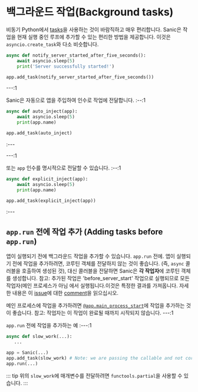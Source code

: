 # 백그라운드 작업(Background tasks)

비동기 Python에서 [tasks](https://docs.python.org/3/library/asyncio-task.html#asyncio.create_task)을 사용하는 것이 바람직하고 매우 편리합니다. Sanic은 작업을 현재 실행 중인 루프에 추가할 수 있는 편리한 방법을 제공합니다. 이것은 `asyncio.create_task`와 다소 비슷합니다.

```python
async def notify_server_started_after_five_seconds():
    await asyncio.sleep(5)
    print('Server successfully started!')

app.add_task(notify_server_started_after_five_seconds())
```

---:1

Sanic은 자동으로 앱을 주입하여 인수로 작업에 전달합니다.
:--:1

```python
async def auto_inject(app):
    await asyncio.sleep(5)
    print(app.name)

app.add_task(auto_inject)
```

:---

---:1

또는 `app` 인수를 명시적으로 전달할 수 있습니다.
:--:1

```python
async def explicit_inject(app):
    await asyncio.sleep(5)
    print(app.name)

app.add_task(explicit_inject(app))
```

:---

## `app.run` 전에 작업 추가 (Adding tasks before `app.run`)

앱이 실행되기 전에 백그라운드 작업을 추가할 수 있습니다. `app.run` 전에. 앱이 실행되기 전에 작업을 추가하려면, 코루틴 객체를 전달하지 않는 것이 좋습니다. (즉, `async` 콜러블을 호출하여 생성된 것), 대신 콜러블을 전달하면 Sanic은 **각 작업자**에 코루틴 객체를 생성합니다. 참고: 추가된 작업은 'before_server_start' 작업으로 실행되므로 모든 작업자(메인 프로세스가 아님 에서 실행됩니다.이것은 특정한 결과를 가져옵니다. 자세한 내용은 이 [issue](https://github.com/sanic-org/sanic/issues/2139)에 대한 [comment](https://github.com/sanic-org/sanic/issues/2139#issuecomment-868993668)을 읽으십시오.

메인 프로세스에 작업을 추가하려면 [`@app.main_process_start`](./listeners.md)에 작업을 추가하는 것이 좋습니다. 참고: 작업자는 이 작업이 완료될 때까지 시작되지 않습니다.
---:1

`app.run` 전에 작업을 추가하는 예
:---:1
```python
async def slow_work(...):
   ...

app = Sanic(...)
app.add_task(slow_work) # Note: we are passing the callable and not coroutine object `slow_work(...)`
app.run(...)
```
::: tip
위의 `slow_work`에 매개변수를 전달하려면 `functools.partial`을 사용할 수 있습니다.
:::